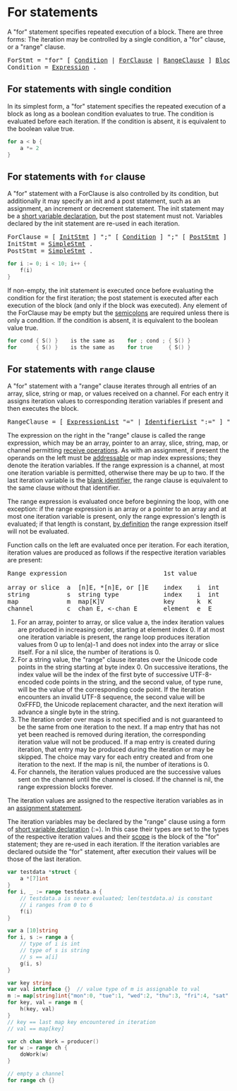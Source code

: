 # For statements

A "for" statement specifies repeated execution of a block. There are three forms: The iteration may be controlled by a single condition, a "for" clause, or a "range" clause.

<pre>
<a id="ForStmt">ForStmt</a> = "for" [ <a href="#Condition">Condition</a> | <a href="#ForClause">ForClause</a> | <a href="#RangeClause">RangeClause</a> ] <a href="/Blocks/#Block">Block</a> .
<a id="Condition">Condition</a> = <a href="/Expressions/operators.html#Expression">Expression</a> .
</pre>

## For statements with single condition

In its simplest form, a "for" statement specifies the repeated execution of a block as long as a boolean condition evaluates to true. The condition is evaluated before each iteration. If the condition is absent, it is equivalent to the boolean value true.

```go
for a < b {
    a *= 2
}
```

## For statements with `for` clause

A "for" statement with a ForClause is also controlled by its condition, but additionally it may specify an init and a post statement, such as an assignment, an increment or decrement statement. The init statement may be a [short variable declaration](/Declarations%20and%20scope/short_variable_declarations.html), but the post statement must not. Variables declared by the init statement are re-used in each iteration.

<pre>
<a id="ForClause">ForClause</a> = [ <a href="#InitStmt">InitStmt</a> ] ";" [ <a href="#Condition">Condition</a> ] ";" [ <a href="#PostStmt">PostStmt</a> ] .
<a id="InitStmt">InitStmt</a> = <a href="/Statements/#SimpleStmt">SimpleStmt</a> .
<a id="PostStmt">PostStmt</a> = <a href="/Statements/#SimpleStmt">SimpleStmt</a> .
</pre>

```go
for i := 0; i < 10; i++ {
    f(i)
}
```

If non-empty, the init statement is executed once before evaluating the condition for the first iteration; the post statement is executed after each execution of the block (and only if the block was executed). Any element of the ForClause may be empty but the [semicolons](/Lexical%20elements/semicolons.html) are required unless there is only a condition. If the condition is absent, it is equivalent to the boolean value true.

```go
for cond { S() }    is the same as    for ; cond ; { S() }
for      { S() }    is the same as    for true     { S() }
```

## For statements with `range` clause

A "for" statement with a "range" clause iterates through all entries of an array, slice, string or map, or values received on a channel. For each entry it assigns iteration values to corresponding iteration variables if present and then executes the block.

<pre>
<a id="RangeClause">RangeClause</a> = [ <a href="/Declarations%20and%20scope/constant_declarations.html#ExpressionList">ExpressionList</a> "=" | <a href="/Declarations%20and%20scope/constant_declarations.html#IdentifierList">IdentifierList</a> ":=" ] "range" <a href="/Expressions/operators.html#Expression">Expression</a> .
</pre>

The expression on the right in the "range" clause is called the range expression, which may be an array, pointer to an array, slice, string, map, or channel permitting [receive operations](/Expressions/receive_operator.html). As with an assignment, if present the operands on the left must be [addressable](/Expressions/address_operators.html) or map index expressions; they denote the iteration variables. If the range expression is a channel, at most one iteration variable is permitted, otherwise there may be up to two. If the last iteration variable is the [blank identifier](/Declarations%20and%20scope/blank_identifier.html), the range clause is equivalent to the same clause without that identifier.

The range expression is evaluated once before beginning the loop, with one exception: if the range expression is an array or a pointer to an array and at most one iteration variable is present, only the range expression's length is evaluated; if that length is constant, [by definition](/Built-in%20functions/length_and_capacity.html) the range expression itself will not be evaluated.

Function calls on the left are evaluated once per iteration. For each iteration, iteration values are produced as follows if the respective iteration variables are present:

<pre>
Range expression                          1st value          2nd value
&nbsp;
array or slice  a  [n]E, *[n]E, or []E    index    i  int    a[i]       E
string          s  string type            index    i  int    see below  rune
map             m  map[K]V                key      k  K      m[k]       V
channel         c  chan E, &lt;-chan E       element  e  E
</pre>

  1. For an array, pointer to array, or slice value a, the index iteration values are produced in increasing order, starting at element index 0. If at most one iteration variable is present, the range loop produces iteration values from 0 up to len(a)-1 and does not index into the array or slice itself. For a nil slice, the number of iterations is 0.
  2. For a string value, the "range" clause iterates over the Unicode code points in the string starting at byte index 0. On successive iterations, the index value will be the index of the first byte of successive UTF-8-encoded code points in the string, and the second value, of type rune, will be the value of the corresponding code point. If the iteration encounters an invalid UTF-8 sequence, the second value will be 0xFFFD, the Unicode replacement character, and the next iteration will advance a single byte in the string.
  3. The iteration order over maps is not specified and is not guaranteed to be the same from one iteration to the next. If a map entry that has not yet been reached is removed during iteration, the corresponding iteration value will not be produced. If a map entry is created during iteration, that entry may be produced during the iteration or may be skipped. The choice may vary for each entry created and from one iteration to the next. If the map is nil, the number of iterations is 0.
  4. For channels, the iteration values produced are the successive values sent on the channel until the channel is closed. If the channel is nil, the range expression blocks forever.

The iteration values are assigned to the respective iteration variables as in an [assignment statement](/Statements/assignments.html).

The iteration variables may be declared by the "range" clause using a form of [short variable declaration](/Declarations%20and%20scope/short_variable_declarations.html) (:=). In this case their types are set to the types of the respective iteration values and their [scope](/Declarations%20and%20scope/) is the block of the "for" statement; they are re-used in each iteration. If the iteration variables are declared outside the "for" statement, after execution their values will be those of the last iteration.

```go
var testdata *struct {
    a *[7]int
}
for i, _ := range testdata.a {
    // testdata.a is never evaluated; len(testdata.a) is constant
    // i ranges from 0 to 6
    f(i)
}

var a [10]string
for i, s := range a {
    // type of i is int
    // type of s is string
    // s == a[i]
    g(i, s)
}

var key string
var val interface {}  // value type of m is assignable to val
m := map[string]int{"mon":0, "tue":1, "wed":2, "thu":3, "fri":4, "sat":5, "sun":6}
for key, val = range m {
    h(key, val)
}
// key == last map key encountered in iteration
// val == map[key]

var ch chan Work = producer()
for w := range ch {
    doWork(w)
}

// empty a channel
for range ch {}
```